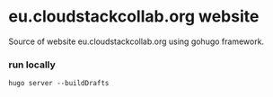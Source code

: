 # eu.cloudstackcollab.org website

Source of website eu.cloudstackcollab.org using gohugo framework.

### run locally

```
hugo server --buildDrafts
```